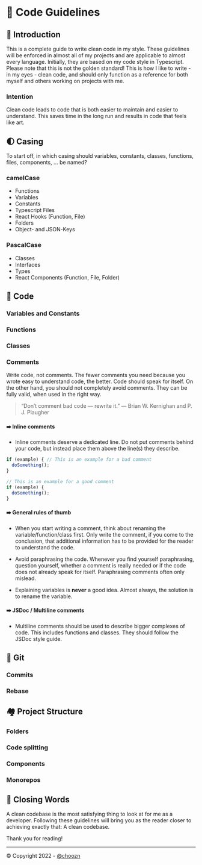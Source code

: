# 🚀 Code Guidelines

## 👋 Introduction

This is a complete guide to write clean code in my style. These guidelines will be enforced in almost all of my projects and are applicable to almost every language. Initially, they are based on my code style in Typescript. Please note that this is not the golden standard! This is how I like to write - in my eyes - clean code, and should only function as a reference for both myself and others working on projects with me.

### Intention

Clean code leads to code that is both easier to maintain and easier to understand. This saves time in the long run and results in code that feels like art.

## 🌓 Casing

To start off, in which casing should variables, constants, classes, functions, files, components, ... be named?

### camelCase

- Functions
- Variables
- Constants
- Typescript Files
- React Hooks (Function, File)
- Folders
- Object- and JSON-Keys

### PascalCase

- Classes
- Interfaces
- Types
- React Components (Function, File, Folder)

## 🍦 Code

### Variables and Constants

### Functions

### Classes

### Comments

Write code, not comments.
The fewer comments you need because you wrote easy to understand code, the better. Code should speak for itself.
On the other hand, you should not completely avoid comments. They can be fully valid, when used in the right way.

> “Don’t comment bad code — rewrite it.” — Brian W. Kernighan and P. J. Plaugher

#### ➡️ Inline comments

- Inline comments deserve a dedicated line. Do not put comments behind your code, but instead place them above the line(s) they describe.

```ts
if (example) { // This is an example for a bad comment
  doSomething();
}

// This is an example for a good comment
if (example) {
  doSomething();
}
```

#### ➡️ General rules of thumb

- When you start writing a comment, think about renaming the variable/function/class first. Only write the comment, if you come to the conclusion, that additional information has to be provided for the reader to understand the code.

- Avoid paraphrasing the code. Whenever you find yourself paraphrasing, question yourself, whether a comment is really needed or if the code does not already speak for itself. Paraphrasing comments often only mislead.

- Explaining variables is **never** a good idea. Almost always, the solution is to rename the variable.

#### ➡️ JSDoc / Multiline comments

- Multiline comments should be used to describe bigger complexes of code. This includes functions and classes. They should follow the JSDoc style guide.

## 🌲 Git

### Commits

### Rebase

## 🏘️ Project Structure

### Folders

### Code splitting

### Components

### Monorepos

## 🌱 Closing Words

A clean codebase is the most satisfying thing to look at for me as a developer. Following these guidelines will bring you as the reader closer to achieving exactly that: A clean codebase.

Thank you for reading!

---

© Copyright 2022 - [@choozn](https://choozn.dev)
